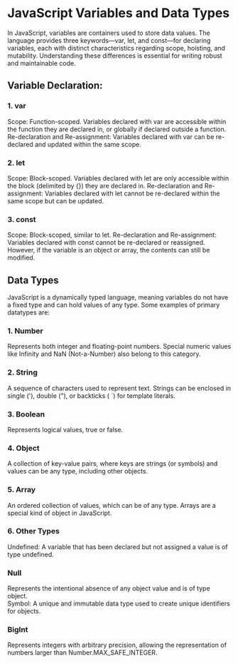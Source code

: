 # JavaScript Variables and Data Types
In JavaScript, variables are containers used to store data values. The language provides three keywords—var, let, and const—for declaring variables, each with distinct characteristics regarding scope, hoisting, and mutability. Understanding these differences is essential for writing robust and maintainable code.

## Variable Declaration:
### 1. var
Scope: Function-scoped. Variables declared with var are accessible within the function they are declared in, or globally if declared outside a function.
Re-declaration and Re-assignment: Variables declared with var can be re-declared and updated within the same scope.
### 2. let
Scope: Block-scoped. Variables declared with let are only accessible within the block (delimited by {}) they are declared in.
Re-declaration and Re-assignment: Variables declared with let cannot be re-declared within the same scope but can be updated.
### 3. const
Scope: Block-scoped, similar to let.
Re-declaration and Re-assignment: Variables declared with const cannot be re-declared or reassigned. However, if the variable is an object or array, the contents can still be modified.

## Data Types
JavaScript is a dynamically typed language, meaning variables do not have a fixed type and can hold values of any type.
Some examples of primary datatypes are:
### 1. Number

Represents both integer and floating-point numbers. Special numeric values like Infinity and NaN (Not-a-Number) also belong to this category.

### 2. String

A sequence of characters used to represent text. Strings can be enclosed in single ('), double ("), or backticks ( `) for template literals.

### 3. Boolean

Represents logical values, true or false.

### 4. Object

A collection of key-value pairs, where keys are strings (or symbols) and values can be any type, including other objects.

### 5. Array

An ordered collection of values, which can be of any type. Arrays are a special kind of object in JavaScript.

### 6. Other Types

Undefined: A variable that has been declared but not assigned a value is of type undefined.

### Null
Represents the intentional absence of any object value and is of type object.\
Symbol: A unique and immutable data type used to create unique identifiers for objects.

### BigInt
Represents integers with arbitrary precision, allowing the representation of numbers larger than Number.MAX_SAFE_INTEGER.
